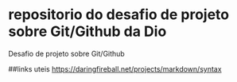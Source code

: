 # repositorio do desafio de projeto sobre Git/Github da Dio

Desafio de projeto sobre Git/Github

##links uteis
https://daringfireball.net/projects/markdown/syntax
